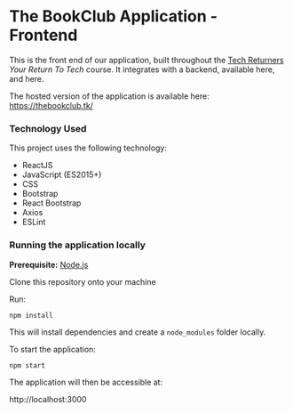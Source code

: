 # The BookClub Application - Frontend

This is the front end of our application, built throughout the [Tech Returners](https://techreturners.com/) _Your Return To Tech_ course. It integrates with a backend, available here, and here.

The hosted version of the application is available here: https://thebookclub.tk/

### Technology Used

This project uses the following technology:

- ReactJS
- JavaScript (ES2015+)
- CSS
- Bootstrap
- React Bootstrap
- Axios
- ESLint

### Running the application locally

**Prerequisite:** [Node.js](https://nodejs.org/en/)

Clone this repository onto your machine

Run:

```
npm install
```

This will install dependencies and create a `node_modules` folder locally.

To start the application:

```
npm start
```

The application will then be accessible at:

http://localhost:3000
